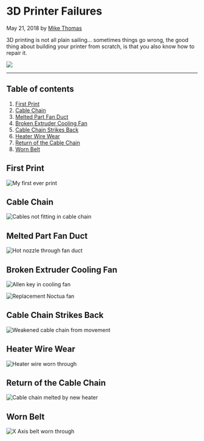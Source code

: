 # 3D Printer Failures

May 21, 2018 by [Mike Thomas](https://github.com/mikepthomas)

3D printing is not all plain sailing... sometimes things go wrong, the good thing about building your printer from scratch, is that you also know how to repair it.

![](https://github.com/mikepthomas/mikepthomas.github.io/raw/develop/src/img/printer-failures/printer-failures-hero.jpg)

---

## Table of contents

1. [First Print](#first-print)
1. [Cable Chain](#cable-chain)
1. [Melted Part Fan Duct](#melted-part-fan-duct)
1. [Broken Extruder Cooling Fan](#broken-extruder-cooling-fan)
1. [Cable Chain Strikes Back](#cable-chain-strikes-back)
1. [Heater Wire Wear](#heater-wire-wear)
1. [Return of the Cable Chain](#return-of-the-cable-chain)
1. [Worn Belt](#worn-belt)

## First Print

![My first ever print](https://github.com/mikepthomas/mikepthomas.github.io/raw/develop/src/img/printer-failures/first-print.jpg)

## Cable Chain

![Cables not fitting in cable chain](https://github.com/mikepthomas/mikepthomas.github.io/raw/develop/src/img/printer-failures/cable-chain.jpg)

## Melted Part Fan Duct

![Hot nozzle through fan duct](https://github.com/mikepthomas/mikepthomas.github.io/raw/develop/src/img/printer-failures/fan-duct-melted.jpg)

## Broken Extruder Cooling Fan

![Allen key in cooling fan](https://github.com/mikepthomas/mikepthomas.github.io/raw/develop/src/img/printer-failures/cooling-fan-broken.jpg)

![Replacement Noctua fan](https://github.com/mikepthomas/mikepthomas.github.io/raw/develop/src/img/printer-failures/cooling-fan-noctua.jpg)

## Cable Chain Strikes Back

![Weakened cable chain from movement](https://github.com/mikepthomas/mikepthomas.github.io/raw/develop/src/img/printer-failures/cable-chain-weakened.jpg)

## Heater Wire Wear

![Heater wire worn through](https://github.com/mikepthomas/mikepthomas.github.io/raw/develop/src/img/printer-failures/heater-wire-wear.jpg)

## Return of the Cable Chain

![Cable chain melted by new heater](https://github.com/mikepthomas/mikepthomas.github.io/raw/develop/src/img/printer-failures/cable-chain-melted.jpg)

## Worn Belt

![X Axis belt worn through](https://github.com/mikepthomas/mikepthomas.github.io/raw/develop/src/img/printer-failures/worn-belt.jpg)
